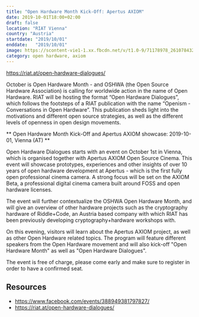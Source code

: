```yaml
---
title: "Open Hardware Month Kick-Off: Apertus AXIOM"
date: 2019-10-01T18:00+02:00
draft: false
location: "RIAT Vienna"
country: "Austria"
startdate: "2019/10/01"
enddate:   "2019/10/01"
image: https://scontent-vie1-1.xx.fbcdn.net/v/t1.0-9/71178978_2610784328984187_6700465336166121472_o.jpg?_nc_cat=100&_nc_sid=b386c4&_nc_ohc=-m-E0FkXs_8AX-HQbVu&_nc_ht=scontent-vie1-1.xx&oh=033400823218ed9d328fe7527dd82a43&oe=5F834C36
category: open hardware, axiom
---
```


https://riat.at/open-hardware-dialogues/

October is Open Hardware Month - and OSHWA (the Open Source Hardware Association) is calling for worldwide action in the name of Open Hardware. RIAT will be hosting the format “Open Hardware Dialogues”, which follows the footsteps of a RIAT publication with the name “Openism - Conversations in Open Hardware”. This publication sheds light into the motivations and different open source strategies, as well as the different levels of openness in open design movements.

** Open Hardware Month Kick-Off and Apertus AXIOM showcase: 2019-10-01, Vienna (AT) **

Open Hardware Dialogues starts with an event on October 1st in Vienna, which is organised together with Apertus AXIOM Open Source Cinema. This event will showcase prototypes, experiences and other insights of over 10 years of open hardware development at Apertus - which is the first fully open professional cinema camera. A strong focus will be set on the AXIOM Beta, a professional digital cinema camera built around FOSS and open hardware licenses.

The event will further contextualize the OSHWA Open Hardware Month, and will give an overview of other hardware projects such as the cryptography hardware of Riddle+Code, an Austria based company with which RIAT has been previously developing cryptography+hardware workshops with.

On this evening, visitors will learn about the Apertus AXIOM project, as well as other Open Hardware related topics. The program will feature different speakers from the Open Hardware movement and will also kick-off "Open Hardware Month" as well as "Open Hardware Dialogues".

The event is free of charge, please come early and make sure to register in order to have a confirmed seat.

## Resources
* https://www.facebook.com/events/388949381797827/
* https://riat.at/open-hardware-dialogues/
